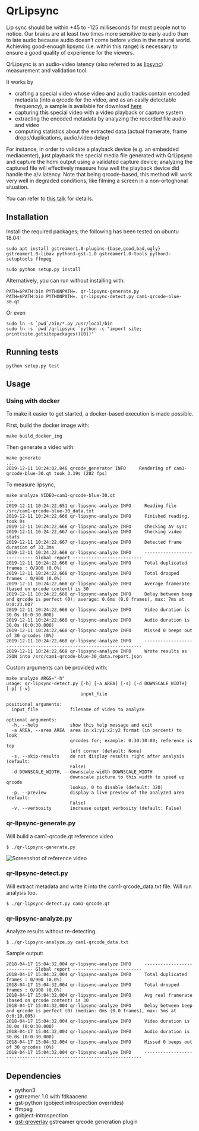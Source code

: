 # QrLipsync

Lip sync should be within +45 to -125 milliseconds for most people not to notice. Our brains are at least two times more sensitive to early audio than to late audio because audio doesn’t come before video in the natural world. Achieving good-enough lipsync (i.e. within this range) is necessary to ensure a good quality of experience for the viewers.

QrLipsync is an audio-video latency (also referred to as [lipsync](https://en.wikipedia.org/wiki/Lip_sync)) measurement and validation tool.

It works by

* crafting a special video whose video and audio tracks contain encoded metadata (into a qrcode for the video, and as an easily detectable frequency), a sample is available for download [here](https://drive.google.com/uc?id=1fyvn7-xKuPcDWNoair28FZCuUnwpAoZF&export=download)
* capturing this special video with a video playback or capture system
* extracting the encoded metadata by analyzing the recorded file audio and video
* computing statistics about the extracted data (actual framerate, frame drops/duplications, audio/video delay)

For instance, in order to validate a playback device (e.g. an embedded mediacenter), just playback the special media file generated with QrLipsync and capture the hdmi output using a validated capture device; analyzing the captured file will effectively measure how well the playback device did handle the a/v latency. Note that being qrcode-based, this method will work very well in degraded conditions, like filming a screen in a non-ortoghonal situation.

You can refer to [this talk](https://gstconf.ubicast.tv/videos/robust-lipsync-calibration-and-error-detection-using-gstreamer-and-qr-codes/) for details.

## Installation

Install the required packages; the following has been tested on ubuntu 18.04:
```
sudo apt install gstreamer1.0-plugins-{base,good,bad,ugly} gstreamer1.0-libav python3-gst-1.0 gstreamer1.0-tools python3-setuptools ffmpeg
```

```
sudo python setup.py install
```

Alternatively, you can run without installing with:
```
PATH=$PATH:bin PYTHONPATH=. qr-lipsync-generate.py
PATH=$PATH:bin PYTHONPATH=. qr-lipsync-detect.py cam1-qrcode-blue-30.qt
```

Or even
```
sudo ln -s `pwd`/bin/*.py /usr/local/bin
sudo ln -s `pwd`/qrlipsync `python -c "import site; print(site.getsitepackages()[0])"`
```

## Running tests

```
python setup.py test
```

## Usage

### Using with docker

To make it easier to get started, a docker-based execution is made possible.

First, build the docker image with:
```
make build_docker_img
```

Then generate a video with:
```
make generate
...
2019-12-11 10:24:02,846 qrcode_generator INFO     Rendering of cam1-qrcode-blue-30.qt took 3.19s (282 fps)
```

To measure lipsync, 
```
make analyze VIDEO=cam1-qrcode-blue-30.qt
...
2019-12-11 10:24:22,651 qr-lipsync-analyze INFO     Reading file /src/cam1-qrcode-blue-30_data.txt
2019-12-11 10:24:22,666 qr-lipsync-analyze INFO     Finished reading, took 0s
2019-12-11 10:24:22,666 qr-lipsync-analyze INFO     Checking AV sync
2019-12-11 10:24:22,667 qr-lipsync-analyze INFO     Checking video stats
2019-12-11 10:24:22,667 qr-lipsync-analyze INFO     Detected frame duration of 33.3ms
2019-12-11 10:24:22,668 qr-lipsync-analyze INFO     ---------------------------- Global report --------------------------
2019-12-11 10:24:22,668 qr-lipsync-analyze INFO     Total duplicated frames : 0/900 (0.0%)
2019-12-11 10:24:22,668 qr-lipsync-analyze INFO     Total dropped frames : 0/900 (0.0%)
2019-12-11 10:24:22,668 qr-lipsync-analyze INFO     Average framerate (based on qrcode content) is 30
2019-12-11 10:24:22,668 qr-lipsync-analyze INFO     Delay between beep and qrcode is perfect (0); average: 0.6ms (0.0 frames), max: 7ms at 0:0:23.007
2019-12-11 10:24:22,668 qr-lipsync-analyze INFO     Video duration is 30.0s (0:0:30.000)
2019-12-11 10:24:22,668 qr-lipsync-analyze INFO     Audio duration is 30.0s (0:0:30.000)
2019-12-11 10:24:22,668 qr-lipsync-analyze INFO     Missed 0 beeps out of 30 qrcodes (0%)
2019-12-11 10:24:22,668 qr-lipsync-analyze INFO     ---------------------------------------------------------------------
2019-12-11 10:24:22,669 qr-lipsync-analyze INFO     Wrote results as JSON into /src/cam1-qrcode-blue-30_data.report.json
```

Custom arguments can be provided with:

```
make analyze ARGS="-h"
usage: qr-lipsync-detect.py [-h] [-a AREA] [-s] [-d DOWNSCALE_WIDTH] [-p] [-v]
                            input_file

positional arguments:
  input_file            filename of video to analyze

optional arguments:
  -h, --help            show this help message and exit
  -a AREA, --area AREA  area in x1:y1:x2:y2 format (in percent) to look
                        qrcodes for; example: 0:30:30:80; reference is top
                        left corner (default: None)
  -s, --skip-results    do not display results right after analysis (default:
                        False)
  -d DOWNSCALE_WIDTH, --downscale-width DOWNSCALE_WIDTH
                        downscale picture to this width to speed up qrcode
                        lookup, 0 to disable (default: 320)
  -p, --preview         display a live preview of the analyzed area (default:
                        False)
  -v, --verbosity       increase output verbosity (default: False)
```

### qr-lipsync-generate.py

Will build a cam1-qrcode.qt reference video

```$ ./qr-lipsync-generate.py```

![Screenshot of reference video](https://raw.githubusercontent.com/UbiCastTeam/qr-lipsync/master/sample.png)

### qr-lipsync-detect.py

Will extract metadata and write it into the cam1-qrcode_data.txt file. Will run analysis too.

```$ ./qr-lipsync-detect.py cam1-qrcode.qt```

### qr-lipsync-analyze.py

Analyze results without re-detecting.

```$ ./qr-lipsync-analyze.py cam1-qrcode_data.txt```

Sample output:

```
2018-04-17 15:04:32,004 qr-lipsync-analyze INFO     ---------------------------- Global report --------------------------
2018-04-17 15:04:32,004 qr-lipsync-analyze INFO     Total duplicated frames : 0/900 (0.0%)
2018-04-17 15:04:32,004 qr-lipsync-analyze INFO     Total dropped frames : 0/900 (0.0%)
2018-04-17 15:04:32,004 qr-lipsync-analyze INFO     Avg real framerate (based on qrcode content) is 30
2018-04-17 15:04:32,004 qr-lipsync-analyze INFO     Delay between beep and qrcode is perfect (0) (median: 0ms (0.0 frames), max: 5ms at 0:0:10.005)
2018-04-17 15:04:32,004 qr-lipsync-analyze INFO     Video duration is 30.0s (0:0:30.000)
2018-04-17 15:04:32,004 qr-lipsync-analyze INFO     Audio duration is 30.0s (0:0:30.000)
2018-04-17 15:04:32,004 qr-lipsync-analyze INFO     Missed 0 beeps out of 30 qrcodes (0%)
2018-04-17 15:04:32,004 qr-lipsync-analyze INFO     ---------------------------------------------------------------------
```

## Dependencies

* python3
* gstreamer 1.0 with fdkaacenc
* gst-python (gobject introspection overrides)
* ffmpeg
* gobject-introspection
* [gst-qroverlay](https://github.com/UbiCastTeam/gst-qroverlay) gstreamer qrcode generation plugin
